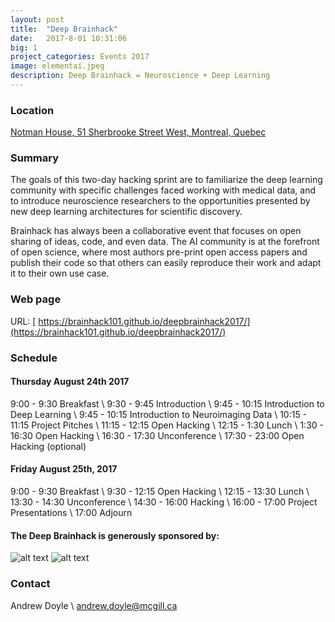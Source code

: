 ```yaml
---
layout: post
title:  "Deep Brainhack"
date:   2017-8-01 10:31:06
big: 1
project_categories: Events 2017
image: elementai.jpeg
description: Deep Brainhack = Neuroscience + Deep Learning
---
```


### Location
[Notman House, 51 Sherbrooke Street West, Montreal, Quebec](https://www.google.com/maps?ll=45.511928,-73.570065&z=16&t=m&hl=en-US&gl=CA&mapclient=embed&cid=11433532947443404990)

### Summary
The goals of this two-day hacking sprint are to familiarize the deep learning community with specific challenges faced working with medical data, and to introduce neuroscience researchers to the opportunities presented by new deep learning architectures for scientific discovery.

Brainhack has always been a collaborative event that focuses on open sharing of ideas, code, and even data. The AI community is at the forefront of open science, where most authors pre-print open access papers and publish their code so that others can easily reproduce their work and adapt it to their own use case.

### Web page

URL: [ https://brainhack101.github.io/deepbrainhack2017/](https://brainhack101.github.io/deepbrainhack2017/)

### Schedule

#### Thursday August 24th 2017

9:00 - 9:30 Breakfast \\
9:30 - 9:45 Introduction \\
9:45 - 10:15 Introduction to Deep Learning \\
9:45 - 10:15 Introduction to Neuroimaging Data \\
10:15 - 11:15 Project Pitches \\
11:15 - 12:15 Open Hacking \\
12:15 - 1:30 Lunch \\
1:30 - 16:30 Open Hacking \\
16:30 - 17:30 Unconference \\
17:30 - 23:00 Open Hacking (optional)

#### Friday August 25th, 2017

9:00 - 9:30 Breakfast \\
9:30 - 12:15 Open Hacking \\
12:15 - 13:30 Lunch \\
13:30 - 14:30 Unconference \\
14:30 - 16:00 Hacking \\
16:00 - 17:00 Project Presentations \\
17:00 Adjourn

#### The Deep Brainhack is generously sponsored by:
![alt text](https://github.com/brainhackorg/brainhackorg.github.io/blob/master/assets/images/elementai.jpeg?raw=true)
![alt text](https://github.com/brainhackorg/brainhackorg.github.io/blob/master/assets/images/hbhllogo.png?raw=true)

### Contact
Andrew Doyle \\
[andrew.doyle@mcgill.ca ](mailto:andrew.doyle@mcgill.ca )

